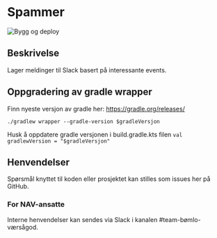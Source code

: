# Spammer 
![Bygg og deploy](https://github.com/navikt/helse-spammer/workflows/Bygg%20og%20deploy/badge.svg)

## Beskrivelse
Lager meldinger til Slack basert på interessante events.


## Oppgradering av gradle wrapper
Finn nyeste versjon av gradle her: https://gradle.org/releases/

```./gradlew wrapper --gradle-version $gradleVersjon```

Husk å oppdatere gradle versjonen i build.gradle.kts filen
```val gradlewVersion = "$gradleVersjon"```

## Henvendelser
Spørsmål knyttet til koden eller prosjektet kan stilles som issues her på GitHub.

### For NAV-ansatte
Interne henvendelser kan sendes via Slack i kanalen #team-bømlo-værsågod.
